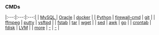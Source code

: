 ### CMDs 


|:---:|:---:|:---:|
| [MySQL ](MySQL.md) | [Oracle](Oracle.md) | [docker](docker.md) |
| [Python](Python.md) | [firewall-cmd](FirewallCmd.md) | [git](GitCmds.md) |
| [ffmpeg](ffmpeg.md) | [putty](putty.md) | [vsftpd](vsftpd.md) |
| [fstab](fstab.md) |  [tar](tarCMDs.md) | [wget](wget.md) |
| [sed](sed.md) |  [awk](awk.md) | [go](go.md) |
| [crontab](https://tool.lu/crontab/) |  [fdisk](https://www.cnblogs.com/ray-bk/p/10768820.html) | [LVM](lvm.md) |
| [more](more.md) |  [-](#) |  [-](#)  |